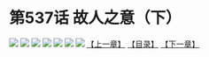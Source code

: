 # 第537话 故人之意（下）
![](https://mhpic.xiaomingtaiji.net/comic/D/斗破苍穹拆分版/537话/1.jpg-zymk.middle.webp)
![](https://mhpic.xiaomingtaiji.net/comic/D/斗破苍穹拆分版/537话/2.jpg-zymk.middle.webp)
![](https://mhpic.xiaomingtaiji.net/comic/D/斗破苍穹拆分版/537话/3.jpg-zymk.middle.webp)
![](https://mhpic.xiaomingtaiji.net/comic/D/斗破苍穹拆分版/537话/4.jpg-zymk.middle.webp)
![](https://mhpic.xiaomingtaiji.net/comic/D/斗破苍穹拆分版/537话/5.jpg-zymk.middle.webp)
![](https://mhpic.xiaomingtaiji.net/comic/D/斗破苍穹拆分版/537话/6.jpg-zymk.middle.webp)
![](https://mhpic.xiaomingtaiji.net/comic/D/斗破苍穹拆分版/537话/7.jpg-zymk.middle.webp)
[【上一章】](./536.md)
[【目录】](./READMD.md)
[【下一章】](./538.md)

